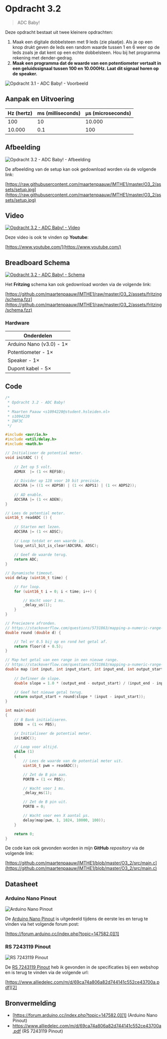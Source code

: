 # Opdracht 3.2

> ADC Baby!

Deze opdracht bestaat uit twee kleinere opdrachten:

1. Maak een digitale dobbelsteen met 9 leds (zie plaatje). Als je op een knop drukt geven de leds een random waarde tussen 1 en 6 weer op de leds zoals je dat kent op een echte dobbelsteen. Hou bij het programma rekening met dender-gedrag. 
2. **Maak een programma dat de waarde van een potentiometer vertaalt in een geluidssignaal tussen 100 en 10.000Hz. Laat dit signaal horen op de speaker.**

![Opdracht 3.1 - ADC Baby! - Voorbeeld](assets/voorbeeld.png)

## Aanpak en Uitvoering

| Hz (hertz) | ms (milliseconds) | µs (microseconds) |
| ---------- | ----------------- | ----------------- |
| 100        | 10                | 10.000            |
| 10.000     | 0.1               | 100               |

## Afbeelding

![Opdracht 3.2 - ADC Baby! - Afbeelding](assets/setup.jpg)

De afbeelding van de setup kan ook gedownload worden via de volgende link:

[https://raw.githubusercontent.com/maartenpaauw/IMTHE1/master/O3_2/assets/setup.jpg](https://raw.githubusercontent.com/maartenpaauw/IMTHE1/master/O3_2/assets/setup.jpg)

## Video

[![Opdracht 3.2 - ADC Baby! - Video](https://img.youtube.com/vi/XXX/maxresdefault.jpg)](https://www.youtube.com/)

Deze video is ook te vinden op **Youtube**:

[https://www.youtube.com/](https://www.youtube.com/)

## Breadboard Schema

[![Opdracht 3.2 - ADC Baby! - Schema](assets/fritzing/schema.png)](https://raw.githubusercontent.com/maartenpaauw/IMTHE1/master/O3_2/assets/fritzing/schema.png)

Het **Fritzing** schema kan ook gedownload worden via de volgende link:

[https://github.com/maartenpaauw/IMTHE1/raw/master/O3_2/assets/fritzing/schema.fzz](https://github.com/maartenpaauw/IMTHE1/raw/master/O3_2/assets/fritzing/schema.fzz)

### Hardware

| Onderdelen               |
| ------------------------ |
| Arduino Nano (v3.0) - 1× |
| Potentiometer - 1×       |
| Speaker - 1×             |
| Dupont kabel - 5×        |

## Code

```c
/*
 * Opdracht 3.2 - ADC Baby!
 * 
 * Maarten Paauw <s1094220@student.hsleiden.nl>
 * s1094220
 * INF3C
 */

#include <avr/io.h>
#include <util/delay.h>
#include <math.h>

// Initialiseer de potential meter.
void initADC () {
    
    // Zet op 5 volt.
    ADMUX  |= (1 << REFS0);
    
    // Divider op 128 voor 10 bit precisie.
    ADCSRA |= ((1 << ADPS0) | (1 << ADPS1) | (1 << ADPS2));
    
    // AD enable.
    ADCSRA |= (1 << ADEN);
}

// Lees de potential meter.
uint16_t readADC () {
    
    // Starten met lezen.
    ADCSRA |= (1 << ADSC);
    
    // Loop totdat er een waarde is.
    loop_until_bit_is_clear(ADCSRA, ADSC);
    
    // Geef de waarde terug.
    return ADC;
}

// Dynamische timeout.
void delay (uint16_t time) {

    // For loop.
    for (uint16_t i = 0; i < time; i++) {

        // Wacht voor 1 ms.
        _delay_us(1);
    }
}

// Preciezere afronden.
// https://stackoverflow.com/questions/5731863/mapping-a-numeric-range-onto-another
double round (double d) {

    // Tel er 0.5 bij op en rond het getal af.
    return floor(d + 0.5);
}

// Map het getal van een range in een nieuwe range.
// https://stackoverflow.com/questions/5731863/mapping-a-numeric-range-onto-another
double map (int input, int input_start, int input_end, int output_start, int output_end) {
    
    // Defineer de slope.
    double slope = 1.0 * (output_end - output_start) / (input_end - input_start);

    // Geef het nieuwe getal terug.
    return output_start + round(slope * (input - input_start));
}

int main(void)
{
    // B Bank initialiseren.
    DDRB  = (1 << PB5);

    // Initialiseer de potential meter.
    initADC();

    // Loop voor altijd.
    while (1)
    {
        // Lees de waarde van de potential meter uit.
        uint16_t pwm = readADC();

        // Zet de B pin aan.
        PORTB = (1 << PB5);

        // Wacht voor 1 ms.
        _delay_ms(1);

        // Zet de B pin uit.
        PORTB = 0;

        // Wacht voor een X aantal µs.
        delay(map(pwm, 1, 1024, 10000, 100));
    }

    return 0;
}
```

De code kan ook gevonden worden in mijn **GitHub** *repository* via de volgende link:

[https://github.com/maartenpaauw/IMTHE1/blob/master/O3_2/src/main.c](https://github.com/maartenpaauw/IMTHE1/blob/master/O3_2/src/main.c)

## Datasheet

### Arduino Nano Pinout

![Arduino Nano Pinout](assets/data_sheets/nano.png)

De [Arduino Nano Pinout][1] is uitgedeeld tijdens de eerste les en terug te vinden via het volgende forum post:

[https://forum.arduino.cc/index.php?topic=147582.0][1]

### RS 7243119 Pinout

![RS 7243119 Pinout](assets/data_sheets/rs-7243119.png)

De [RS 7243119 Pinout][2] heb ik gevonden in de specificaties bij een webshop en is terug te vinden via de volgende url:

[https://www.alliedelec.com/m/d/69ca74a806a82d744141c552ce43700a.pdf][2]

## Bronvermelding

* [https://forum.arduino.cc/index.php?topic=147582.0][1] (Arduino Nano Pinout)
* https://www.alliedelec.com/m/d/69ca74a806a82d744141c552ce43700a.pdf (RS 7243119 Pinout)

[1]: https://forum.arduino.cc/index.php?topic=147582.0 "Arduino Nano Pinout"
[2]: https://www.alliedelec.com/m/d/69ca74a806a82d744141c552ce43700a.pdf "RS 7243119"
